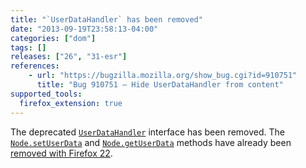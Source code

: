 ```yaml
---
title: "`UserDataHandler` has been removed"
date: "2013-09-19T23:58:13-04:00"
categories: ["dom"]
tags: []
releases: ["26", "31-esr"]
references:
    - url: "https://bugzilla.mozilla.org/show_bug.cgi?id=910751"
      title: "Bug 910751 – Hide UserDataHandler from content"
supported_tools:
  firefox_extension: true
---
```

The deprecated [`UserDataHandler`](https://developer.mozilla.org/docs/Web/API/UserDataHandler) interface has been removed. The [`Node.setUserData`](https://developer.mozilla.org/docs/Web/API/Node.setUserData) and [`Node.getUserData`](https://developer.mozilla.org/docs/Web/API/Node.getUserData) methods have already been [removed with Firefox 22](https://www.fxsitecompat.dev/en-CA/docs/2013/node-getuserdata-and-setuserdata-have-been-removed/).

